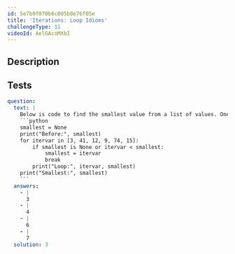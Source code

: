 ```yaml
---
id: 5e7b9f070b6c005b0e76f05e
title: 'Iterations: Loop Idioms'
challengeType: 11
videoId: AelGAcoMXbI
---
```


## Description

<section id='description'>

</section>

## Tests

<section id='tests'>

````yml
question:
  text: |
    Below is code to find the smallest value from a list of values. One line has an error that will cause the code to not work as expected. Which line is it?:
    ```python
    smallest = None
    print("Before:", smallest)
    for itervar in [3, 41, 12, 9, 74, 15]:
        if smallest is None or itervar < smallest:
            smallest = itervar
            break
        print("Loop:", itervar, smallest)
    print("Smallest:", smallest)
    ```
  answers:
    - |
      3
    - |
      4
    - |
      6
    - |
      7
  solution: 3
````

</section>
